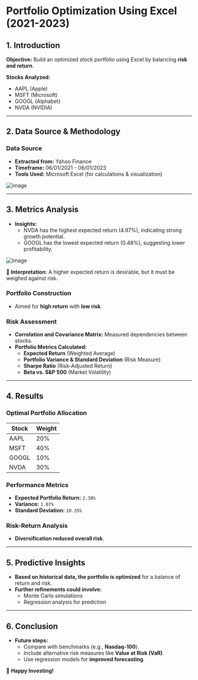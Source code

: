 # Portfolio Optimization Using Excel (2021-2023)

## 1. Introduction

**Objective:** Build an optimized stock portfolio using Excel by balancing **risk and return**.

**Stocks Analyzed:**
- AAPL (Apple)
- MSFT (Microsoft)
- GOOGL (Alphabet)
- NVDA (NVIDIA)

---

## 2. Data Source & Methodology

### Data Source
- **Extracted from:** Yahoo Finance
- **Timeframe:** 06/01/2021 - 06/01/2023
- **Tools Used:** Microsoft Excel (for calculations & visualization)

![image](https://github.com/user-attachments/assets/5d853b62-f10e-4ce4-acb4-72a831fe81b0)

---

## 3. Metrics Analysis
- **Insights:**
    -  NVDA has the highest expected return (4.97%), indicating strong growth potential.
    -  GOOGL has the lowest expected return (0.48%), suggesting lower profitability.

![image](https://github.com/user-attachments/assets/5187c086-5aeb-4b56-816f-71ceb086d730)

**📌 Interpretation:** A higher expected return is desirable, but it must be weighed against risk.

### Portfolio Construction
- Aimed for **high return** with **low risk**.

### Risk Assessment
- **Correlation and Covariance Matrix:** Measured dependencies between stocks.
- **Portfolio Metrics Calculated:**
  - **Expected Return** (Weighted Average)
  - **Portfolio Variance & Standard Deviation** (Risk Measure)
  - **Sharpe Ratio** (Risk-Adjusted Return)
  - **Beta vs. S&P 500** (Market Volatility)

---

## 4. Results

### Optimal Portfolio Allocation
| Stock  | Weight |
|--------|--------|
| AAPL   | 20%    |
| MSFT   | 40%    |
| GOOGL  | 10%    |
| NVDA   | 30%    |

### Performance Metrics
- **Expected Portfolio Return:** `2.38%`
- **Variance:** `1.07%`
- **Standard Deviation:** `10.35%`


### Risk-Return Analysis
- **Diversification reduced overall risk**.

---

## 5. Predictive Insights
- **Based on historical data, the portfolio is optimized** for a balance of return and risk.
- **Further refinements could involve:**
  - Monte Carlo simulations
  - Regression analysis for prediction

---

## 6. Conclusion
- **Future steps:**
  - Compare with benchmarks (e.g., **Nasdaq-100**).
  - Include alternative risk measures like **Value at Risk (VaR)**.
  - Use regression models for **improved forecasting**.

🚀 **Happy Investing!**
